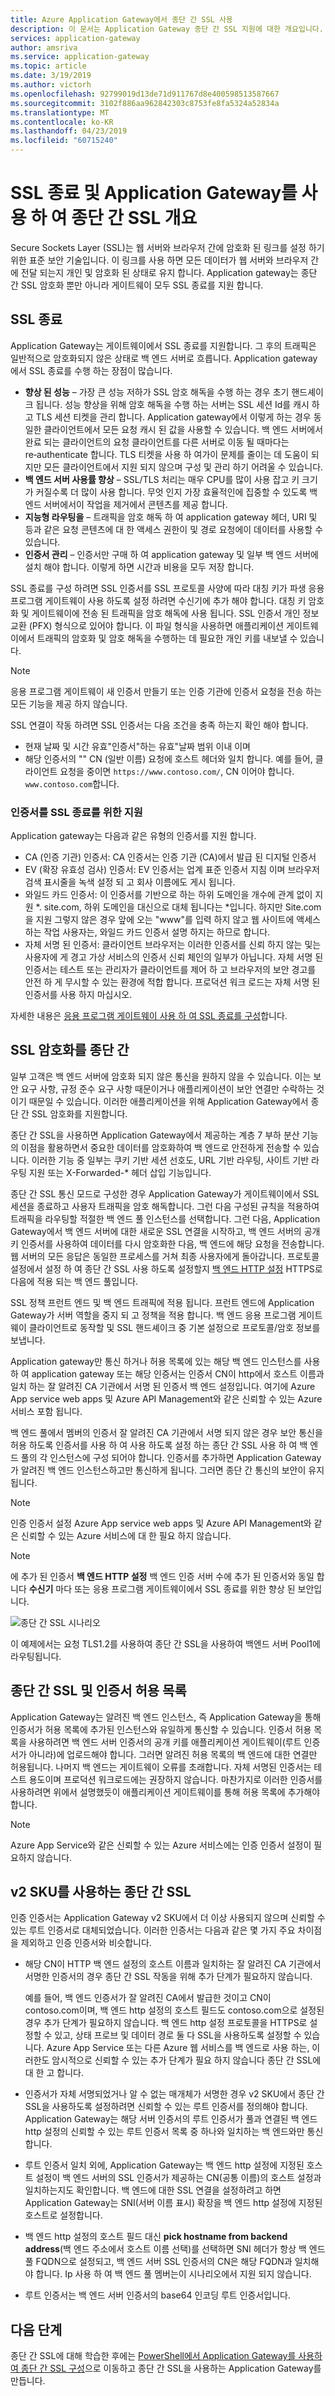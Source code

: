 ```yaml
---
title: Azure Application Gateway에서 종단 간 SSL 사용
description: 이 문서는 Application Gateway 종단 간 SSL 지원에 대한 개요입니다.
services: application-gateway
author: amsriva
ms.service: application-gateway
ms.topic: article
ms.date: 3/19/2019
ms.author: victorh
ms.openlocfilehash: 92799019d13de71d911767d8e400598513587667
ms.sourcegitcommit: 3102f886aa962842303c8753fe8fa5324a52834a
ms.translationtype: MT
ms.contentlocale: ko-KR
ms.lasthandoff: 04/23/2019
ms.locfileid: "60715240"
---
```

# <a name="overview-of-ssl-termination-and-end-to-end-ssl-with-application-gateway"></a>SSL 종료 및 Application Gateway를 사용 하 여 종단 간 SSL 개요

Secure Sockets Layer (SSL)는 웹 서버와 브라우저 간에 암호화 된 링크를 설정 하기 위한 표준 보안 기술입니다. 이 링크를 사용 하면 모든 데이터가 웹 서버와 브라우저 간에 전달 되는지 개인 및 암호화 된 상태로 유지 합니다. Application gateway는 종단 간 SSL 암호화 뿐만 아니라 게이트웨이 모두 SSL 종료를 지원 합니다.

## <a name="ssl-termination"></a>SSL 종료

Application Gateway는 게이트웨이에서 SSL 종료를 지원합니다. 그 후의 트래픽은 일반적으로 암호화되지 않은 상태로 백 엔드 서버로 흐릅니다. Application gateway에서 SSL 종료를 수행 하는 장점이 많습니다.

- **향상 된 성능** – 가장 큰 성능 저하가 SSL 암호 해독을 수행 하는 경우 초기 핸드셰이크 됩니다. 성능 향상을 위해 암호 해독을 수행 하는 서버는 SSL 세션 Id를 캐시 하 고 TLS 세션 티켓을 관리 합니다. Application gateway에서 이렇게 하는 경우 동일한 클라이언트에서 모든 요청 캐시 된 값을 사용할 수 있습니다. 백 엔드 서버에서 완료 되는 클라이언트의 요청 클라이언트를 다른 서버로 이동 될 때마다는 re‑authenticate 합니다. TLS 티켓을 사용 하 여가이 문제를 줄이는 데 도움이 되지만 모든 클라이언트에서 지원 되지 않으며 구성 및 관리 하기 어려울 수 있습니다.
- **백 엔드 서버 사용률 향상** – SSL/TLS 처리는 매우 CPU를 많이 사용 잡고 키 크기가 커질수록 더 많이 사용 합니다. 무엇 인지 가장 효율적인에 집중할 수 있도록 백 엔드 서버에서이 작업을 제거에서 콘텐츠를 제공 합니다.
- **지능형 라우팅을** – 트래픽을 암호 해독 하 여 application gateway 헤더, URI 및 등과 같은 요청 콘텐츠에 대 한 액세스 권한이 및 경로 요청에이 데이터를 사용할 수 있습니다.
- **인증서 관리** – 인증서만 구매 하 여 application gateway 및 일부 백 엔드 서버에 설치 해야 합니다. 이렇게 하면 시간과 비용을 모두 저장 합니다.

SSL 종료를 구성 하려면 SSL 인증서를 SSL 프로토콜 사양에 따라 대칭 키가 파생 응용 프로그램 게이트웨이 사용 하도록 설정 하려면 수신기에 추가 해야 합니다. 대칭 키 암호화 및 게이트웨이에 전송 된 트래픽을 암호 해독에 사용 됩니다. SSL 인증서 개인 정보 교환 (PFX) 형식으로 있어야 합니다. 이 파일 형식을 사용하면 애플리케이션 게이트웨이에서 트래픽의 암호화 및 암호 해독을 수행하는 데 필요한 개인 키를 내보낼 수 있습니다.

> [!NOTE] 
>
> 응용 프로그램 게이트웨이 새 인증서 만들기 또는 인증 기관에 인증서 요청을 전송 하는 모든 기능을 제공 하지 않습니다.

SSL 연결이 작동 하려면 SSL 인증서는 다음 조건을 충족 하는지 확인 해야 합니다.

- 현재 날짜 및 시간 유효"인증서"하는 유효"날짜 범위 이내 이며
- 해당 인증서의 "" CN (일반 이름) 요청에 호스트 헤더와 일치 합니다. 예를 들어, 클라이언트 요청을 중이면 `https://www.contoso.com/`, CN 이어야 합니다. `www.contoso.com`합니다.

### <a name="certificates-supported-for-ssl-termination"></a>인증서를 SSL 종료를 위한 지원

Application gateway는 다음과 같은 유형의 인증서를 지원 합니다.

- CA (인증 기관) 인증서: CA 인증서는 인증 기관 (CA)에서 발급 된 디지털 인증서
- EV (확장 유효성 검사) 인증서: EV 인증서는 업계 표준 인증서 지침 이며 브라우저 검색 표시줄을 녹색 설정 되 고 회사 이름에도 게시 됩니다.
- 와일드 카드 인증서: 이 인증서를 기반으로 하는 하위 도메인을 개수에 관계 없이 지원 *. site.com, 하위 도메인을 대신으로 대체 됩니다는 *입니다. 하지만 Site.com을 지원 그렇지 않은 경우 앞에 오는 "www"를 입력 하지 않고 웹 사이트에 액세스 하는 작업 사용자는, 와일드 카드 인증서 설명 하지는 하므로 합니다.
- 자체 서명 된 인증서: 클라이언트 브라우저는 이러한 인증서를 신뢰 하지 않는 및는 사용자에 게 경고 가상 서비스의 인증서 신뢰 체인의 일부가 아닙니다. 자체 서명 된 인증서는 테스트 또는 관리자가 클라이언트를 제어 하 고 브라우저의 보안 경고를 안전 하 게 무시할 수 있는 환경에 적합 합니다. 프로덕션 워크 로드는 자체 서명 된 인증서를 사용 하지 마십시오.

자세한 내용은 [응용 프로그램 게이트웨이 사용 하 여 SSL 종료를 구성](https://docs.microsoft.com/azure/application-gateway/create-ssl-portal)합니다.

## <a name="end-to-end-ssl-encryption"></a>SSL 암호화를 종단 간

일부 고객은 백 엔드 서버에 암호화 되지 않은 통신을 원하지 않을 수 있습니다. 이는 보안 요구 사항, 규정 준수 요구 사항 때문이거나 애플리케이션이 보안 연결만 수락하는 것이기 때문일 수 있습니다. 이러한 애플리케이션을 위해 Application Gateway에서 종단 간 SSL 암호화를 지원합니다.

종단 간 SSL을 사용하면 Application Gateway에서 제공하는 계층 7 부하 분산 기능의 이점을 활용하면서 중요한 데이터를 암호화하여 백 엔드로 안전하게 전송할 수 있습니다. 이러한 기능 중 일부는 쿠키 기반 세션 선호도, URL 기반 라우팅, 사이트 기반 라우팅 지원 또는 X-Forwarded-* 헤더 삽입 기능입니다.

종단 간 SSL 통신 모드로 구성한 경우 Application Gateway가 게이트웨이에서 SSL 세션을 종료하고 사용자 트래픽을 암호 해독합니다. 그런 다음 구성된 규칙을 적용하여 트래픽을 라우팅할 적절한 백 엔드 풀 인스턴스를 선택합니다. 그런 다음, Application Gateway에서 백 엔드 서버에 대한 새로운 SSL 연결을 시작하고, 백 엔드 서버의 공개 키 인증서를 사용하여 데이터를 다시 암호화한 다음, 백 엔드에 해당 요청을 전송합니다. 웹 서버의 모든 응답은 동일한 프로세스를 거쳐 최종 사용자에게 돌아갑니다. 프로토콜 설정에서 설정 하 여 종단 간 SSL 사용 하도록 설정할지 [백 엔드 HTTP 설정](https://docs.microsoft.com/azure/application-gateway/configuration-overview#http-settings) HTTPS로 다음에 적용 되는 백 엔드 풀입니다.

SSL 정책 프런트 엔드 및 백 엔드 트래픽에 적용 됩니다. 프런트 엔드에 Application Gateway가 서버 역할을 중지 되 고 정책을 적용 합니다. 백 엔드 응용 프로그램 게이트웨이 클라이언트로 동작할 및 SSL 핸드셰이크 중 기본 설정으로 프로토콜/암호 정보를 보냅니다.

Application gateway만 통신 하거나 허용 목록에 있는 해당 백 엔드 인스턴스를 사용 하 여 application gateway 또는 해당 인증서는 인증서 CN이 http에서 호스트 이름과 일치 하는 잘 알려진 CA 기관에서 서명 된 인증서 백 엔드 설정입니다. 여기에 Azure App service web apps 및 Azure API Management와 같은 신뢰할 수 있는 Azure 서비스 포함 됩니다.

백 엔드 풀에서 멤버의 인증서 잘 알려진 CA 기관에서 서명 되지 않은 경우 보안 통신을 허용 하도록 인증서를 사용 하 여 사용 하도록 설정 하는 종단 간 SSL 사용 하 여 백 엔드 풀의 각 인스턴스에 구성 되어야 합니다. 인증서를 추가하면 Application Gateway가 알려진 백 엔드 인스턴스하고만 통신하게 됩니다. 그러면 종단 간 통신의 보안이 유지됩니다.

> [!NOTE] 
>
> 인증 인증서 설정 Azure App service web apps 및 Azure API Management와 같은 신뢰할 수 있는 Azure 서비스에 대 한 필요 하지 않습니다.

> [!NOTE] 
>
> 에 추가 된 인증서 **백 엔드 HTTP 설정** 백 엔드 인증 서버 수에 추가 된 인증서와 동일 합니다 **수신기** 마다 또는 응용 프로그램 게이트웨이에서 SSL 종료를 위한 향상 된 보안입니다.

![종단 간 SSL 시나리오][1]

이 예제에서는 요청 TLS1.2를 사용하여 종단 간 SSL을 사용하여 백엔드 서버 Pool1에 라우팅됩니다.

## <a name="end-to-end-ssl-and-whitelisting-of-certificates"></a>종단 간 SSL 및 인증서 허용 목록

Application Gateway는 알려진 백 엔드 인스턴스, 즉 Application Gateway을 통해 인증서가 허용 목록에 추가된 인스턴스와 유일하게 통신할 수 있습니다. 인증서 허용 목록을 사용하려면 백 엔드 서버 인증서의 공개 키를 애플리케이션 게이트웨이(루트 인증서가 아니라)에 업로드해야 합니다. 그러면 알려진 허용 목록의 백 엔드에 대한 연결만 허용됩니다. 나머지 백 엔드는 게이트웨이 오류를 초래합니다. 자체 서명된 인증서는 테스트 용도이며 프로덕션 워크로드에는 권장하지 않습니다. 마찬가지로 이러한 인증서를 사용하려면 위에서 설명했듯이 애플리케이션 게이트웨이를 통해 허용 목록에 추가해야 합니다.

> [!NOTE]
> Azure App Service와 같은 신뢰할 수 있는 Azure 서비스에는 인증 인증서 설정이 필요하지 않습니다.

## <a name="end-to-end-ssl-with-the-v2-sku"></a>v2 SKU를 사용하는 종단 간 SSL

인증 인증서는 Application Gateway v2 SKU에서 더 이상 사용되지 않으며 신뢰할 수 있는 루트 인증서로 대체되었습니다. 이러한 인증서는 다음과 같은 몇 가지 주요 차이점을 제외하고 인증 인증서와 비슷합니다.

- 해당 CN이 HTTP 백 엔드 설정의 호스트 이름과 일치하는 잘 알려진 CA 기관에서 서명한 인증서의 경우 종단 간 SSL 작동을 위해 추가 단계가 필요하지 않습니다. 

   예를 들어, 백 엔드 인증서가 잘 알려진 CA에서 발급한 것이고 CN이 contoso.com이며, 백 엔드 http 설정의 호스트 필드도 contoso.com으로 설정된 경우 추가 단계가 필요하지 않습니다. 백 엔드 http 설정 프로토콜을 HTTPS로 설정할 수 있고, 상태 프로브 및 데이터 경로 둘 다 SSL을 사용하도록 설정할 수 있습니다. Azure App Service 또는 다른 Azure 웹 서비스를 백 엔드로 사용 하는, 이러한도 암시적으로 신뢰할 수 있는 추가 단계가 필요 하지 않습니다 종단 간 SSL에 대 한 고 합니다.
- 인증서가 자체 서명되었거나 알 수 없는 매개체가 서명한 경우 v2 SKU에서 종단 간 SSL을 사용하도록 설정하려면 신뢰할 수 있는 루트 인증서를 정의해야 합니다. Application Gateway는 해당 서버 인증서의 루트 인증서가 풀과 연결된 백 엔드 http 설정의 신뢰할 수 있는 루트 인증서 목록 중 하나와 일치하는 백 엔드와만 통신합니다.
- 루트 인증서 일치 외에, Application Gateway는 백 엔드 http 설정에 지정된 호스트 설정이 백 엔드 서버의 SSL 인증서가 제공하는 CN(공통 이름)의 호스트 설정과 일치하는지도 확인합니다. 백 엔드에 대한 SSL 연결을 설정하려고 하면 Application Gateway는 SNI(서버 이름 표시) 확장을 백 엔드 http 설정에 지정된 호스트로 설정합니다.
- 백 엔드 http 설정의 호스트 필드 대신 **pick hostname from backend address**(백 엔드 주소에서 호스트 이름 선택)를 선택하면 SNI 헤더가 항상 백 엔드 풀 FQDN으로 설정되고, 백 엔드 서버 SSL 인증서의 CN은 해당 FQDN과 일치해야 합니다. Ip 사용 하 여 백 엔드 풀 멤버는이 시나리오에서 지원 되지 않습니다.
- 루트 인증서는 백 엔드 서버 인증서의 base64 인코딩 루트 인증서입니다.

## <a name="next-steps"></a>다음 단계

종단 간 SSL에 대해 학습한 후에는 [PowerShell에서 Application Gateway를 사용하여 종단 간 SSL 구성](application-gateway-end-to-end-ssl-powershell.md)으로 이동하고 종단 간 SSL을 사용하는 Application Gateway를 만듭니다.

<!--Image references-->

[1]: ./media/ssl-overview/scenario.png
